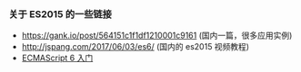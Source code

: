 ### 关于 ES2015 的一些链接
  * https://gank.io/post/564151c1f1df1210001c9161 (国内一篇，很多应用实例)
  * http://jspang.com/2017/06/03/es6/ (国内的 es2015 视频教程)
  * [ECMAScript 6 入门](http://es6.ruanyifeng.com/)

